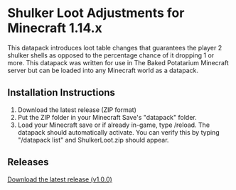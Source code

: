 # Shulker Loot Adjustments for Minecraft 1.14.x
 This datapack introduces loot table changes that guarantees the player 2 shulker shells as opposed to the percentage chance of it dropping 1 or more.
 This datapack was written for use in The Baked Potatarium Minecraft server but can be loaded into any Minecraft world as a datapack.

## Installation Instructions
1. Download the latest release (ZIP format)
2. Put the ZIP folder in your Minecraft Save's "datapack" folder.
3. Load your Minecraft save or if already in-game, type /reload.
The datapack should automatically activate. You can verify this by typing "/datapack list" and ShulkerLoot.zip should appear.

## Releases
[Download the latest release (v1.0.0)](https://github.com/RyanWalpoleEnterprises/QOL-Improvements-for-TBP/tree/master/releases)
